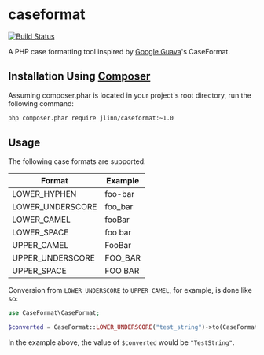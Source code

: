 caseformat
==========
[![Build Status](https://secure.travis-ci.org/jlinn/caseformat.png?branch=master)](http://travis-ci.org/jlinn/caseformat)


A PHP case formatting tool inspired by [Google Guava](https://code.google.com/p/guava-libraries/)'s CaseFormat.

## Installation Using [Composer](http://getcomposer.org/)

Assuming composer.phar is located in your project's root directory, run the following command:

```bash
php composer.phar require jlinn/caseformat:~1.0
```

## Usage

The following case formats are supported:

| Format | Example |
|--------|---------|
| LOWER_HYPHEN | foo-bar |
| LOWER_UNDERSCORE | foo_bar |
| LOWER_CAMEL | fooBar |
| LOWER_SPACE | foo bar |
| UPPER_CAMEL | FooBar |
| UPPER_UNDERSCORE | FOO_BAR |
| UPPER_SPACE | FOO BAR |

Conversion from `LOWER_UNDERSCORE` to `UPPER_CAMEL`, for example, is done like so:
```php
use CaseFormat\CaseFormat;

$converted = CaseFormat::LOWER_UNDERSCORE("test_string")->to(CaseFormat::UPPER_CAMEL);
```
In the example above, the value of `$converted` would be `"TestString"`.
